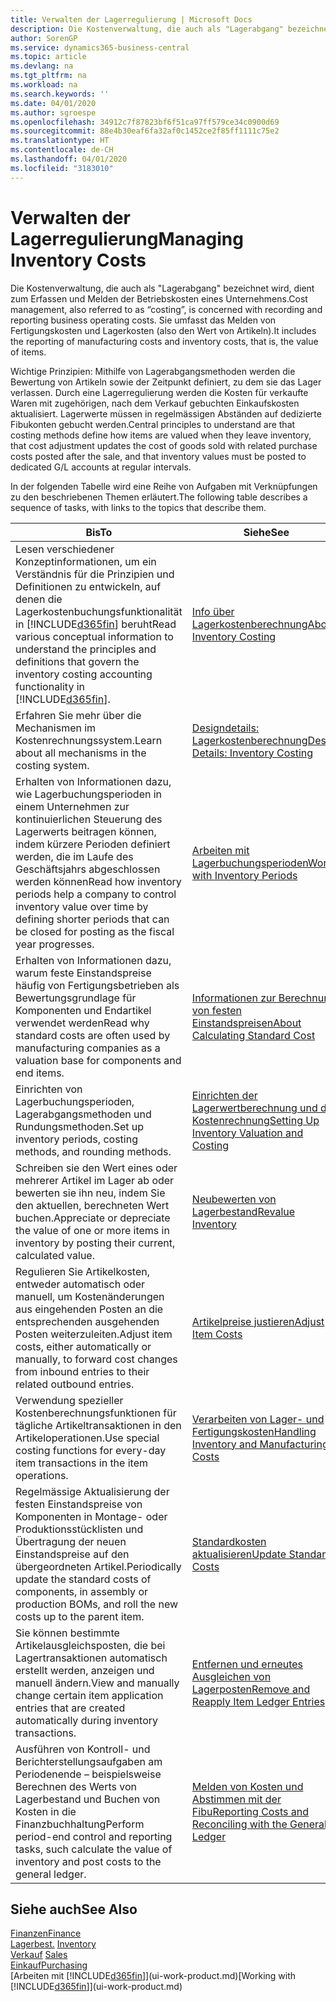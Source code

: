 ```yaml
---
title: Verwalten der Lagerregulierung | Microsoft Docs
description: Die Kostenverwaltung, die auch als "Lagerabgang" bezeichnet wird, dient zum Erfassen und Melden der Betriebskosten eines Unternehmens. Sie umfasst das Melden von Fertigungskosten und Lagerkosten (also den Wert von Artikeln).
author: SorenGP
ms.service: dynamics365-business-central
ms.topic: article
ms.devlang: na
ms.tgt_pltfrm: na
ms.workload: na
ms.search.keywords: ''
ms.date: 04/01/2020
ms.author: sgroespe
ms.openlocfilehash: 34912c7f87823bf6f51ca97ff579ce34c0900d69
ms.sourcegitcommit: 88e4b30eaf6fa32af0c1452ce2f85ff1111c75e2
ms.translationtype: HT
ms.contentlocale: de-CH
ms.lasthandoff: 04/01/2020
ms.locfileid: "3183010"
---
```

# <a name="managing-inventory-costs"></a><span data-ttu-id="8320a-104">Verwalten der Lagerregulierung</span><span class="sxs-lookup"><span data-stu-id="8320a-104">Managing Inventory Costs</span></span>
<span data-ttu-id="8320a-105">Die Kostenverwaltung, die auch als "Lagerabgang" bezeichnet wird, dient zum Erfassen und Melden der Betriebskosten eines Unternehmens.</span><span class="sxs-lookup"><span data-stu-id="8320a-105">Cost management, also referred to as “costing”, is concerned with recording and reporting business operating costs.</span></span> <span data-ttu-id="8320a-106">Sie umfasst das Melden von Fertigungskosten und Lagerkosten (also den Wert von Artikeln).</span><span class="sxs-lookup"><span data-stu-id="8320a-106">It includes the reporting of manufacturing costs and inventory costs, that is, the value of items.</span></span>   

<span data-ttu-id="8320a-107">Wichtige Prinzipien: Mithilfe von Lagerabgangsmethoden werden die Bewertung von Artikeln sowie der Zeitpunkt definiert, zu dem sie das Lager verlassen. Durch eine Lagerregulierung werden die Kosten für verkaufte Waren mit zugehörigen, nach dem Verkauf gebuchten Einkaufskosten aktualisiert. Lagerwerte müssen in regelmässigen Abständen auf dedizierte Fibukonten gebucht werden.</span><span class="sxs-lookup"><span data-stu-id="8320a-107">Central principles to understand are that costing methods define how items are valued when they leave inventory, that cost adjustment updates the cost of goods sold with related purchase costs posted after the sale, and that inventory values must be posted to dedicated G/L accounts at regular intervals.</span></span>

<span data-ttu-id="8320a-108">In der folgenden Tabelle wird eine Reihe von Aufgaben mit Verknüpfungen zu den beschriebenen Themen erläutert.</span><span class="sxs-lookup"><span data-stu-id="8320a-108">The following table describes a sequence of tasks, with links to the topics that describe them.</span></span>

|<span data-ttu-id="8320a-109">**Bis**</span><span class="sxs-lookup"><span data-stu-id="8320a-109">**To**</span></span>|<span data-ttu-id="8320a-110">**Siehe**</span><span class="sxs-lookup"><span data-stu-id="8320a-110">**See**</span></span>|  
|------------|-------------|  
|<span data-ttu-id="8320a-111">Lesen verschiedener Konzeptinformationen, um ein Verständnis für die Prinzipien und Definitionen zu entwickeln, auf denen die Lagerkostenbuchungsfunktionalität in [!INCLUDE[d365fin](includes/d365fin_md.md)] beruht</span><span class="sxs-lookup"><span data-stu-id="8320a-111">Read various conceptual information to understand the principles and definitions that govern the inventory costing accounting functionality in [!INCLUDE[d365fin](includes/d365fin_md.md)].</span></span>|[<span data-ttu-id="8320a-112">Info über Lagerkostenberechnung</span><span class="sxs-lookup"><span data-stu-id="8320a-112">About Inventory Costing</span></span>](finance-learn-about-costing.md)|  
|<span data-ttu-id="8320a-113">Erfahren Sie mehr über die Mechanismen im Kostenrechnungssystem.</span><span class="sxs-lookup"><span data-stu-id="8320a-113">Learn about all mechanisms in the costing system.</span></span>|[<span data-ttu-id="8320a-114">Designdetails: Lagerkostenberechnung</span><span class="sxs-lookup"><span data-stu-id="8320a-114">Design Details: Inventory Costing</span></span>](design-details-inventory-costing.md)|
|<span data-ttu-id="8320a-115">Erhalten von Informationen dazu, wie Lagerbuchungsperioden in einem Unternehmen zur kontinuierlichen Steuerung des Lagerwerts beitragen können, indem kürzere Perioden definiert werden, die im Laufe des Geschäftsjahrs abgeschlossen werden können</span><span class="sxs-lookup"><span data-stu-id="8320a-115">Read how inventory periods help a company to control inventory value over time by defining shorter periods that can be closed for posting as the fiscal year progresses.</span></span>|[<span data-ttu-id="8320a-116">Arbeiten mit Lagerbuchungsperioden</span><span class="sxs-lookup"><span data-stu-id="8320a-116">Work with Inventory Periods</span></span>](finance-how-to-work-with-inventory-periods.md)|
|<span data-ttu-id="8320a-117">Erhalten von Informationen dazu, warum feste Einstandspreise häufig von Fertigungsbetrieben als Bewertungsgrundlage für Komponenten und Endartikel verwendet werden</span><span class="sxs-lookup"><span data-stu-id="8320a-117">Read why standard costs are often used by manufacturing companies as a valuation base for components and end items.</span></span>|[<span data-ttu-id="8320a-118">Informationen zur Berechnung von festen Einstandspreisen</span><span class="sxs-lookup"><span data-stu-id="8320a-118">About Calculating Standard Cost</span></span>](finance-about-calculating-standard-cost.md)|
|<span data-ttu-id="8320a-119">Einrichten von Lagerbuchungsperioden, Lagerabgangsmethoden und Rundungsmethoden.</span><span class="sxs-lookup"><span data-stu-id="8320a-119">Set up inventory periods, costing methods, and rounding methods.</span></span>|[<span data-ttu-id="8320a-120">Einrichten der Lagerwertberechnung und der Kostenrechnung</span><span class="sxs-lookup"><span data-stu-id="8320a-120">Setting Up Inventory Valuation and Costing</span></span>](finance-set-up-inventory-valuation-and-costing.md)|
|<span data-ttu-id="8320a-121">Schreiben sie den Wert eines oder mehrerer Artikel im Lager ab oder bewerten sie ihn neu, indem Sie den aktuellen, berechneten Wert buchen.</span><span class="sxs-lookup"><span data-stu-id="8320a-121">Appreciate or depreciate the value of one or more items in inventory by posting their current, calculated value.</span></span>|[<span data-ttu-id="8320a-122">Neubewerten von Lagerbestand</span><span class="sxs-lookup"><span data-stu-id="8320a-122">Revalue Inventory</span></span>](inventory-how-revalue-inventory.md)|
|<span data-ttu-id="8320a-123">Regulieren Sie Artikelkosten, entweder automatisch oder manuell, um Kostenänderungen aus eingehenden Posten an die entsprechenden ausgehenden Posten weiterzuleiten.</span><span class="sxs-lookup"><span data-stu-id="8320a-123">Adjust item costs, either automatically or manually, to forward cost changes from inbound entries to their related outbound entries.</span></span>|[<span data-ttu-id="8320a-124">Artikelpreise justieren</span><span class="sxs-lookup"><span data-stu-id="8320a-124">Adjust Item Costs</span></span>](inventory-how-adjust-item-costs.md)|
|<span data-ttu-id="8320a-125">Verwendung spezieller Kostenberechnungsfunktionen für tägliche Artikeltransaktionen in den Artikeloperationen.</span><span class="sxs-lookup"><span data-stu-id="8320a-125">Use special costing functions for every-day item transactions in the item operations.</span></span>|[<span data-ttu-id="8320a-126">Verarbeiten von Lager- und Fertigungskosten</span><span class="sxs-lookup"><span data-stu-id="8320a-126">Handling Inventory and Manufacturing Costs</span></span>](finance-handle-inventory-and-manufacturing-costs.md)|  
|<span data-ttu-id="8320a-127">Regelmässige Aktualisierung der festen Einstandspreise von Komponenten in Montage- oder Produktionsstücklisten und Übertragung der neuen Einstandspreise auf den übergeordneten Artikel.</span><span class="sxs-lookup"><span data-stu-id="8320a-127">Periodically update the standard costs of components, in assembly or production BOMs, and roll the new costs up to the parent item.</span></span>|[<span data-ttu-id="8320a-128">Standardkosten aktualisieren</span><span class="sxs-lookup"><span data-stu-id="8320a-128">Update Standard Costs</span></span>](finance-how-to-update-standard-costs.md)|
|<span data-ttu-id="8320a-129">Sie können bestimmte Artikelausgleichsposten, die bei Lagertransaktionen automatisch erstellt werden, anzeigen und manuell ändern.</span><span class="sxs-lookup"><span data-stu-id="8320a-129">View and manually change certain item application entries that are created automatically during inventory transactions.</span></span>|[<span data-ttu-id="8320a-130">Entfernen und erneutes Ausgleichen von Lagerposten</span><span class="sxs-lookup"><span data-stu-id="8320a-130">Remove and Reapply Item Ledger Entries</span></span>](finance-how-to-remove-and-reapply-item-entries.md)|
|<span data-ttu-id="8320a-131">Ausführen von Kontroll- und Berichterstellungsaufgaben am Periodenende – beispielsweise Berechnen des Werts von Lagerbestand und Buchen von Kosten in die Finanzbuchhaltung</span><span class="sxs-lookup"><span data-stu-id="8320a-131">Perform period-end control and reporting tasks, such calculate the value of inventory and post costs to the general ledger.</span></span>|[<span data-ttu-id="8320a-132">Melden von Kosten und Abstimmen mit der Fibu</span><span class="sxs-lookup"><span data-stu-id="8320a-132">Reporting Costs and Reconciling with the General Ledger</span></span>](finance-report-costs-and-reconcile-with-the-general-ledger.md)|

## <a name="see-also"></a><span data-ttu-id="8320a-133">Siehe auch</span><span class="sxs-lookup"><span data-stu-id="8320a-133">See Also</span></span>  
 [<span data-ttu-id="8320a-134">Finanzen</span><span class="sxs-lookup"><span data-stu-id="8320a-134">Finance</span></span>](finance.md)  
 <span data-ttu-id="8320a-135">[Lagerbest.](inventory-manage-inventory.md) </span><span class="sxs-lookup"><span data-stu-id="8320a-135">[Inventory](inventory-manage-inventory.md) </span></span>  
 <span data-ttu-id="8320a-136">[Verkauf](sales-manage-sales.md) </span><span class="sxs-lookup"><span data-stu-id="8320a-136">[Sales](sales-manage-sales.md) </span></span>  
 [<span data-ttu-id="8320a-137">Einkauf</span><span class="sxs-lookup"><span data-stu-id="8320a-137">Purchasing</span></span>](purchasing-manage-purchasing.md)  
 <span data-ttu-id="8320a-138">[Arbeiten mit [!INCLUDE[d365fin](includes/d365fin_md.md)]](ui-work-product.md)</span><span class="sxs-lookup"><span data-stu-id="8320a-138">[Working with [!INCLUDE[d365fin](includes/d365fin_md.md)]](ui-work-product.md)</span></span>
